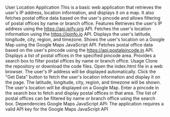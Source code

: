 User Location Application
This is a basic web application that retrieves the user's IP address, location information, and displays it on a map. It also fetches postal office data based on the user's pincode and allows filtering of postal offices by name or branch office.
Features
Retrieves the user's IP address using the https://api.ipify.org API.
Fetches the user's location information using the https://ipinfo.io API.
Displays the user's latitude, longitude, city, region, and timezone.
Shows the user's location on a Google Map using the Google Maps JavaScript API.
Fetches postal office data based on the user's pincode using the https://api.postalpincode.in API.
Displays a list of postal offices in the specified pincode area.
Provides a search box to filter postal offices by name or branch office.
Usage
Clone the repository or download the code files.
Open the index.html file in a web browser.
The user's IP address will be displayed automatically.
Click the "Get Data" button to fetch the user's location information and display it on the page.
The latitude, longitude, city, region, and timezone will be shown.
The user's location will be displayed on a Google Map.
Enter a pincode in the search box to fetch and display postal offices in that area.
The list of postal offices can be filtered by name or branch office using the search box.
Dependencies
Google Maps JavaScript API: The application requires a valid API key for the Google Maps JavaScript API